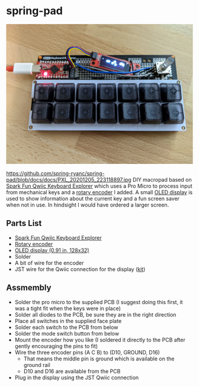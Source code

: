 # spring-pad
![image of macropad](https://github.com/spring-ryanc/spring-pad/blob/docs/docs/PXL_20201205_223118897.jpg?raw=true)

https://github.com/spring-ryanc/spring-pad/blob/docs/docs/PXL_20201205_223118897.jpg
DIY macropad based on [Spark Fun Qwiic Keyboard Explorer](https://www.sparkfun.com/products/17251) which uses a Pro Micro to process input from mechanical keys and a [rotary encoder](https://www.sparkfun.com/products/15140) I added. A small [OLED display](https://www.sparkfun.com/products/17153) is used to show information about the current key and a fun screen saver when not in use. In hindsight I would have ordered a larger screen.

## Parts List
- [Spark Fun Qwiic Keyboard Explorer](https://www.sparkfun.com/products/17251)
- [Rotary encoder](https://www.sparkfun.com/products/15140)
- [OLED display (0.91 in, 128x32)](https://www.sparkfun.com/products/17153)
- Solder
- A bit of wire for the encoder
- JST wire for the Qwiic connection for the display ([kit](https://www.sparkfun.com/products/15081))

## Assmembly
- Solder the pro micro to the supplied PCB (I suggest doing this first, it was a tight fit when the keys were in place)
- Solder all diodes to the PCB, be sure they are in the right direction
- Place all switches in the supplied face plate
- Solder each switch to the PCB from below
- Solder the mode switch button from below
- Mount the encoder how you like (I soldered it directly to the PCB after gently encouraging the pins to fit)
- Wire the three encoder pins (A C B) to (D10, GROUND, D16)
  - That means the middle pin is ground which is available on the ground rail
  - D10 and D16 are available from the PCB
- Plug in the display using the JST Qwiic connection
